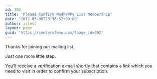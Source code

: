 ```yaml
---
id: 392
title: 'Please Confirm MadhaPPy List Membership'
date: '2017-03-06T23:38:52+00:00'
author: illest
layout: page
guid: 'https://centerofwow.com/?page_id=392'
---
```


Thanks for joining our mailing list.

Just one more little step.

You’ll receive a verification e-mail shortly that contains a link which you need to visit in order to confirm your subscription.